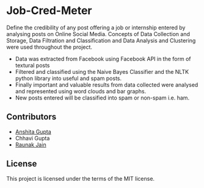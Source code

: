 # Job-Cred-Meter
Define the credibility of any post offering a job or internship entered by analysing posts on Online Social Media.
Concepts of Data Collection and Storage, Data Filtration and Classification and Data Analysis and Clustering were used throughout the project.
* Data was extracted from Facebook using Facebook API in the form of textural posts
* Filtered and classified using the Naive Bayes Classifier and the NLTK python library into useful and spam posts. 
* Finally important and valuable results from data collected were analysed and represented using word clouds and bar graphs.
* New posts entered will be classified into spam or non-spam i.e. ham.

## Contributors
* [Anshita Gupta](https://github.com/anshitag)
* Chhavi Gupta
* [Raunak Jain](https://github.com/r-jain8)

## License
This project is licensed under the terms of the MIT license.

